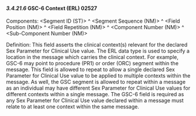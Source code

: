 #### *3.4.21.6* GSC-6 Context (ERL) 02527

Components: &lt;Segment ID (ST)> ^ &lt;Segment Sequence (NM)> ^ &lt;Field Position (NM)> ^ &lt;Field Repetition (NM)> ^ &lt;Component Number (NM)> ^ &lt;Sub-Component Number (NM)>

Definition: This field asserts the clinical context(s) relevant for the declared Sex Parameter for Clinical Use value. The ERL data type is used to specify a location in the message which carries the clinical context. For example, GSC-6 may point to procedure (PR1) or order (ORC) segment within the message. This field is allowed to repeat to allow a single declared Sex Parameter for Clinical Use value to be applied to multiple contexts within the message. As well, the GSC segment is allowed to repeat within a message as an individual may have different Sex Parameter for Clinical Use values for different contexts within a single message. The GSC-6 field is required as any Sex Parameter for Clinical Use value declared within a message must relate to at least one context within the same message.
